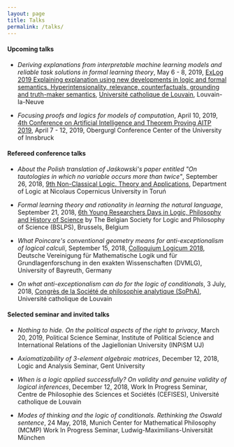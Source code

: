 ```yaml
---
layout: page
title: Talks
permalink: /talks/
---
```


#### Upcoming talks

- _Deriving explanations from interpretable machine learning models and reliable task solutions in formal learning theory_, May 6 - 8, 2019, [ExLog 2019 Explaining explanation using new developments in logic and formal semantics. Hyperintensionality, relevance, counterfactuals, grounding and truth-maker semantics](https://sites.google.com/view/exlog2019), [Université catholique de Louvain](https://uclouvain.be/fr/index.html), Louvain-la-Neuve

- _Focusing proofs and logics for models of computation_, April 10, 2019, [4th Conference on Artificial Intelligence and Theorem Proving AITP 2019](http://aitp-conference.org/2019/), April 7 - 12, 2019, Obergurgl Conference Center of the University of Innsbruck


#### Refereed conference talks

- _About the Polish translation of Jaśkowski's paper entitled "On tautologies in which no variable occurs more than twice"_, September 26, 2018, [9th Non-Classical Logic. Theory and Applications](http://ncl.umk.pl/LNK18/lnk18_en.html), Department of Logic at Nicolaus Copernicus University in Toruń

- _Formal learning theory and rationality in learning the natural language_, September 21, 2018, [6th Young Researchers Days in Logic, Philosophy and History of Science](http://www.bslps.be/YRD6.html) by The Belgian Society for Logic and Philosophy of Science (BSLPS), Brussels, Belgium

- _What Poincare's conventional geometry means for anti-exceptionalism of logical calculi_, September 15, 2018, [Colloquium Logicum 2018](https://www.cl2018.uni-bayreuth.de/en/), Deutsche Vereinigung für Mathematische Logik und für Grundlagenforschung in den exakten Wissenschaften (DVMLG), University of Bayreuth, Germany


- _On what anti-exceptionalism can do for the logic of conditionals_, 3 July, 2018, [Congrès de la Société de philosophie analytique (SoPhA)](https://sopha2018.sciencesconf.org/), Université catholique de Louvain


#### Selected seminar and invited talks

- _Nothing to hide. On the political aspects of the right to privacy_, March 20, 2019, Political Science Seminar, Institute of Political Science and International Relations of the Jagiellonian University (INPiSM UJ)

- _Axiomatizability of 3-element algebraic matrices_, December 12, 2018, Logic and Analysis Seminar, Gent University

- _When is a logic applied successfully? On validity and genuine validity of logical inferences_, December 12, 2018, Work In Progress Seminar, Centre de Philosophie des Sciences et Sociétés (CEFISES), Université catholique de Louvain

- _Modes of thinking and the logic of conditionals. Rethinking the Oswald sentence_, 24 May, 2018, Munich Center for Mathematical Philosophy (MCMP) Work In Progress Seminar, Ludwig-Maximilians-Universität München 

